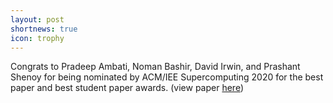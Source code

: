 ```yaml
---
layout: post
shortnews: true
icon: trophy
---
```


Congrats to Pradeep Ambati, Noman Bashir, David Irwin, and Prashant Shenoy for being nominated by ACM/IEE Supercomputing 2020 for the best paper and best student paper awards. (view paper [here](https://lass.cs.umass.edu/papers/pdf/sc20-waiting.pdf))